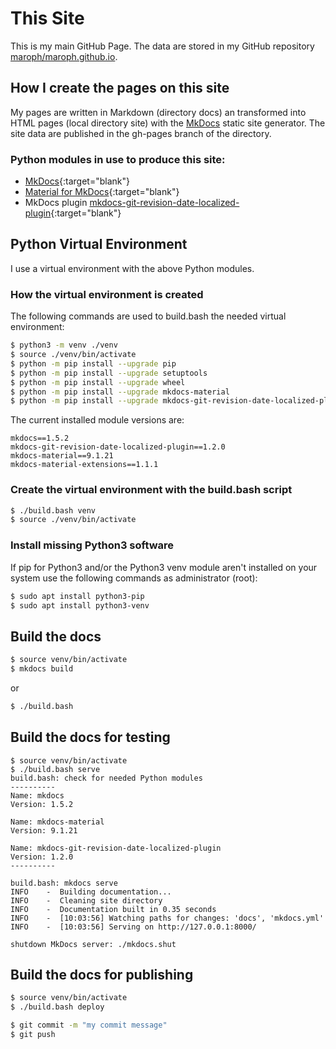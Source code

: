 # This Site
This is my main GitHub Page. The data are stored in my GitHub repository
[maroph/maroph.github.io](https://github.com/maroph/maroph.github.io).

## How I create the pages on this site
My pages are written in Markdown (directory docs) an transformed into HTML 
pages (local directory site) with the [MkDocs](https://www.mkdocs.org/)
static site generator. The site data are published in the gh-pages branch 
of the directory.

### Python modules in use to produce this site:

* [MkDocs]{:target="blank"}
* [Material for MkDocs]{:target="blank"}
* MkDocs plugin [mkdocs-git-revision-date-localized-plugin]{:target="blank"}

[MkDocs]: https://pypi.org/project/mkdocs/
[Material for MkDocs]: https://pypi.org/project/mkdocs-material/
[mkdocs-git-revision-date-localized-plugin]: https://pypi.org/project/mkdocs-git-revision-date-localized-plugin/

## Python Virtual Environment
I use a virtual environment with the above Python modules.

### How the virtual environment is created
The following commands are used to build.bash the needed virtual environment:

```bash
$ python3 -m venv ./venv
$ source ./venv/bin/activate
$ python -m pip install --upgrade pip
$ python -m pip install --upgrade setuptools
$ python -m pip install --upgrade wheel
$ python -m pip install --upgrade mkdocs-material
$ python -m pip install --upgrade mkdocs-git-revision-date-localized-plugin
```

The current installed module versions are:

```
mkdocs==1.5.2
mkdocs-git-revision-date-localized-plugin==1.2.0
mkdocs-material==9.1.21
mkdocs-material-extensions==1.1.1
```

### Create the virtual environment with the build.bash script

```bash
$ ./build.bash venv
$ source ./venv/bin/activate
```

### Install missing Python3 software
If pip for Python3 and/or the Python3 venv module aren't installed on your system
use the following commands as administrator (root):

```bash
$ sudo apt install python3-pip
$ sudo apt install python3-venv
```

##  Build the docs

```bash
$ source venv/bin/activate
$ mkdocs build
```

or

```bash
$ ./build.bash
```

##  Build the docs for testing
```
$ source venv/bin/activate
$ ./build.bash serve
build.bash: check for needed Python modules
----------
Name: mkdocs
Version: 1.5.2

Name: mkdocs-material
Version: 9.1.21

Name: mkdocs-git-revision-date-localized-plugin
Version: 1.2.0
----------

build.bash: mkdocs serve
INFO    -  Building documentation...
INFO    -  Cleaning site directory
INFO    -  Documentation built in 0.35 seconds
INFO    -  [10:03:56] Watching paths for changes: 'docs', 'mkdocs.yml'
INFO    -  [10:03:56] Serving on http://127.0.0.1:8000/

shutdown MkDocs server: ./mkdocs.shut
```


## Build the docs for publishing

```bash
$ source venv/bin/activate
$ ./build.bash deploy
```

```bash
$ git commit -m "my commit message"
$ git push
```

